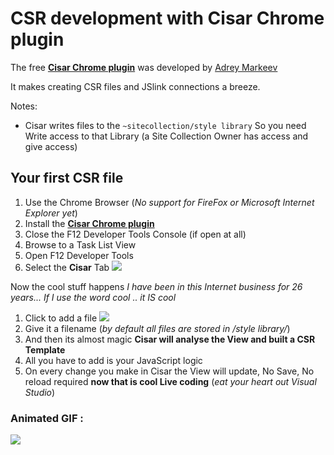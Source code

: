 # CSR development with Cisar Chrome plugin

The free [**Cisar Chrome plugin**](https://chrome.google.com/webstore/detail/cisar/nifbdojdggkboiifaklkamfpjcmgafpo?hl=en) was developed by [Adrey Markeev](http://sharepoint.stackexchange.com/users/1430/andrey-markeev)

It makes creating CSR files and JSlink connections a breeze.

Notes:

* Cisar writes files to the ``~sitecollection/style library``
So you need Write access to that Library (a Site Collection Owner has access and give access)


## Your first CSR file

 1. Use the Chrome Browser (*No support for FireFox or Microsoft Internet Explorer yet*)
 2. Install the [**Cisar Chrome plugin**](https://chrome.google.com/webstore/detail/cisar/nifbdojdggkboiifaklkamfpjcmgafpo?hl=en)
 3. Close the F12 Developer Tools Console (if open at all)
 4. Browse to a Task List View
 5. Open F12 Developer Tools
 6. Select the **Cisar** Tab
   ![](http://i.imgur.com/X13jT80.jpg)

Now the cool stuff happens
*I have been in this Internet business for 26 years... If I use the word cool .. it IS cool*

 1. Click to add a file
 ![](http://i.imgur.com/Q6mKvhB.jpg)
 2. Give it a filename (*by default all files are stored in /style library/*)
 3. And then its almost magic
**Cisar will analyse the View and built a CSR Template**
 4. All you have to add is your JavaScript logic
 5. On every change you make in Cisar the View will update,
No Save, No reload required
**now that is cool Live coding** (*eat your heart out Visual Studio*)

### Animated GIF :

![](https://camo.githubusercontent.com/bd4fb80242629bb90f40644b5a14c59376da667c/68747470733a2f2f7261772e6769746875622e636f6d2f616e647265692d6d61726b6565762f63697361722f6d61737465722f63697361722e676966)